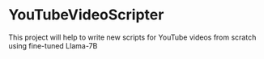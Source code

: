 # YouTubeVideoScripter
This project will help to write new scripts for YouTube videos from scratch using fine-tuned Llama-7B
